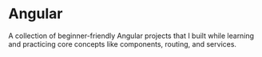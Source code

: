 # Angular
A collection of beginner-friendly Angular projects that I built while learning and practicing core concepts like components, routing, and services.
